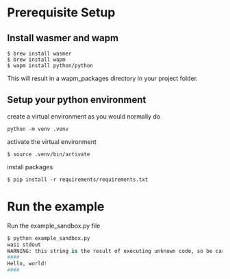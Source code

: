 
# Prerequisite Setup
## Install wasmer and wapm

```shell
$ brew install wasmer
$ brew install wapm
$ wapm install python/python
```

This will result in a wapm_packages directory in your project folder.

## Setup your python environment

create a virtual environment as you would normally do
```shell
python -m venv .venv
```

activate the virtual environment
```shell
$ source .venv/bin/activate
```

install packages
```shell
$ pip install -r requirements/requirements.txt
```

# Run the example

Run the example_sandbox.py file
```python
$ python example_sandbox.py
wasi stdout
WARNING: this string is the result of executing unknown code, so be careful how you use it!
####
Hello, world!
####
```
